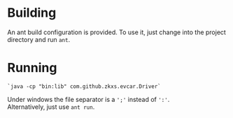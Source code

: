 # Building
An ant build configuration is provided. To use it, just change into the project directory and run `ant`.

# Running
    `java -cp "bin:lib" com.github.zkxs.evcar.Driver`
Under windows the file separator is a `';'` instead of `':'`.  
Alternatively, just use `ant run`.